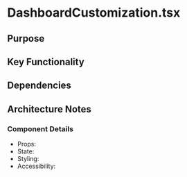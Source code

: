 # DashboardCustomization.tsx

## Purpose

## Key Functionality

## Dependencies

## Architecture Notes

### Component Details
- Props: 
- State: 
- Styling: 
- Accessibility: 
